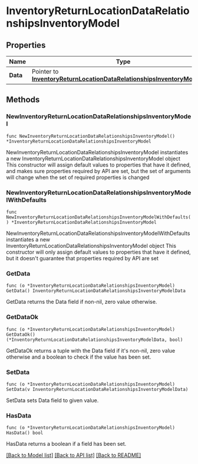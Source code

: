 # InventoryReturnLocationDataRelationshipsInventoryModel

## Properties

Name | Type | Description | Notes
------------ | ------------- | ------------- | -------------
**Data** | Pointer to [**InventoryReturnLocationDataRelationshipsInventoryModelData**](InventoryReturnLocationDataRelationshipsInventoryModelData.md) |  | [optional] 

## Methods

### NewInventoryReturnLocationDataRelationshipsInventoryModel

`func NewInventoryReturnLocationDataRelationshipsInventoryModel() *InventoryReturnLocationDataRelationshipsInventoryModel`

NewInventoryReturnLocationDataRelationshipsInventoryModel instantiates a new InventoryReturnLocationDataRelationshipsInventoryModel object
This constructor will assign default values to properties that have it defined,
and makes sure properties required by API are set, but the set of arguments
will change when the set of required properties is changed

### NewInventoryReturnLocationDataRelationshipsInventoryModelWithDefaults

`func NewInventoryReturnLocationDataRelationshipsInventoryModelWithDefaults() *InventoryReturnLocationDataRelationshipsInventoryModel`

NewInventoryReturnLocationDataRelationshipsInventoryModelWithDefaults instantiates a new InventoryReturnLocationDataRelationshipsInventoryModel object
This constructor will only assign default values to properties that have it defined,
but it doesn't guarantee that properties required by API are set

### GetData

`func (o *InventoryReturnLocationDataRelationshipsInventoryModel) GetData() InventoryReturnLocationDataRelationshipsInventoryModelData`

GetData returns the Data field if non-nil, zero value otherwise.

### GetDataOk

`func (o *InventoryReturnLocationDataRelationshipsInventoryModel) GetDataOk() (*InventoryReturnLocationDataRelationshipsInventoryModelData, bool)`

GetDataOk returns a tuple with the Data field if it's non-nil, zero value otherwise
and a boolean to check if the value has been set.

### SetData

`func (o *InventoryReturnLocationDataRelationshipsInventoryModel) SetData(v InventoryReturnLocationDataRelationshipsInventoryModelData)`

SetData sets Data field to given value.

### HasData

`func (o *InventoryReturnLocationDataRelationshipsInventoryModel) HasData() bool`

HasData returns a boolean if a field has been set.


[[Back to Model list]](../README.md#documentation-for-models) [[Back to API list]](../README.md#documentation-for-api-endpoints) [[Back to README]](../README.md)



